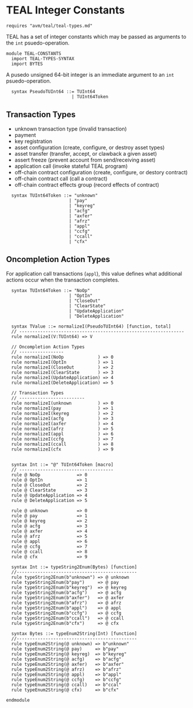 TEAL Integer Constants
======================

```k
requires "avm/teal/teal-types.md"
```

TEAL has a set of integer constants which may be passed as arguments to the
`int` psuedo-operation.

```k
module TEAL-CONSTANTS
  import TEAL-TYPES-SYNTAX
  import BYTES
```

A pusedo unsigned 64-bit integer is an immediate argument to an `int`
psuedo-operation.

```k
  syntax PseudoTUInt64 ::= TUInt64
                         | TUInt64Token
```

Transaction Types
-----------------

- unknown transaction type (invalid transaction)
- payment
- key registration
- asset configuration (create, configure, or destroy asset types)
- asset transfer (transfer, accept, or clawback a given asset)
- assert freeze (prevent account from send/receiving asset)
- application call (invoke stateful TEAL program)
- off-chain contract configuration (create, configure, or destory contract)
- off-chain contract call (call a contract)
- off-chain contract effects group (record effects of contract)

```k
  syntax TUInt64Token ::= "unknown"
                        | "pay"
                        | "keyreg"
                        | "acfg"
                        | "axfer"
                        | "afrz"
                        | "appl"
                        | "ccfg"
                        | "ccall"
                        | "cfx"
```

Oncompletion Action Types
-------------------------

For application call transactions (`appl`), this value defines what additional
actions occur when the transaction completes.

```k
  syntax TUInt64Token ::= "NoOp"
                        | "OptIn"
                        | "CloseOut"
                        | "ClearState"
                        | "UpdateApplication"
                        | "DeleteApplication"
```

```k
  syntax TValue ::= normalizeI(PseudoTUInt64) [function, total]
  // ---------------------------------------------------------------
  rule normalizeI(V:TUInt64) => V

  // Oncompletion Action Types
  // -----------------
  rule normalizeI(NoOp             ) => 0
  rule normalizeI(OptIn            ) => 1
  rule normalizeI(CloseOut         ) => 2
  rule normalizeI(ClearState       ) => 3
  rule normalizeI(UpdateApplication) => 4
  rule normalizeI(DeleteApplication) => 5

  // Transaction Types
  // -------------------------
  rule normalizeI(unknown          ) => 0
  rule normalizeI(pay              ) => 1
  rule normalizeI(keyreg           ) => 2
  rule normalizeI(acfg             ) => 3
  rule normalizeI(axfer            ) => 4
  rule normalizeI(afrz             ) => 5
  rule normalizeI(appl             ) => 6
  rule normalizeI(ccfg             ) => 7
  rule normalizeI(ccall            ) => 8
  rule normalizeI(cfx              ) => 9


  syntax Int ::= "@" TUInt64Token [macro]
  // ------------------------------------
  rule @ NoOp              => 0
  rule @ OptIn             => 1
  rule @ CloseOut          => 2
  rule @ ClearState        => 3
  rule @ UpdateApplication => 4
  rule @ DeleteApplication => 5

  rule @ unknown           => 0
  rule @ pay               => 1
  rule @ keyreg            => 2
  rule @ acfg              => 3
  rule @ axfer             => 4
  rule @ afrz              => 5
  rule @ appl              => 6
  rule @ ccfg              => 7
  rule @ ccall             => 8
  rule @ cfx               => 9

  syntax Int ::= typeString2Enum(Bytes) [function]
  //----------------------------------------------
  rule typeString2Enum(b"unknown") => @ unknown
  rule typeString2Enum(b"pay")     => @ pay
  rule typeString2Enum(b"keyreg")  => @ keyreg
  rule typeString2Enum(b"acfg")    => @ acfg
  rule typeString2Enum(b"axfer")   => @ axfer
  rule typeString2Enum(b"afrz")    => @ afrz
  rule typeString2Enum(b"appl")    => @ appl
  rule typeString2Enum(b"ccfg")    => @ ccfg
  rule typeString2Enum(b"ccall")   => @ ccall
  rule typeString2Enum(b"cfx")     => @ cfx

  syntax Bytes ::= typeEnum2String(Int) [function]
  //----------------------------------------------
  rule typeEnum2String(@ unknown) => b"unknown"
  rule typeEnum2String(@ pay)     => b"pay"
  rule typeEnum2String(@ keyreg)  => b"keyreg"
  rule typeEnum2String(@ acfg)    => b"acfg"
  rule typeEnum2String(@ axfer)   => b"axfer"
  rule typeEnum2String(@ afrz)    => b"afrz"
  rule typeEnum2String(@ appl)    => b"appl"
  rule typeEnum2String(@ ccfg)    => b"ccfg"
  rule typeEnum2String(@ ccall)   => b"ccal"
  rule typeEnum2String(@ cfx)     => b"cfx"

endmodule
```
